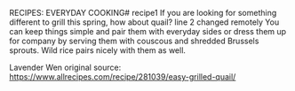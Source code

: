 RECIPES: EVERYDAY COOKING# recipe1
If you are looking for something different to grill this spring, how about quail? line 2 changed remotely
You can keep things simple and pair them with everyday sides or dress them up for company by serving them with couscous and shredded Brussels sprouts. Wild rice pairs nicely with them as well.

Lavender Wen
original source: https://www.allrecipes.com/recipe/281039/easy-grilled-quail/

